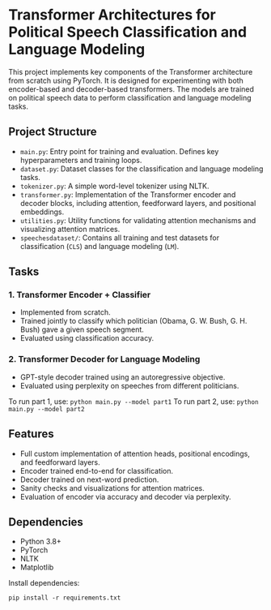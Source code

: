 # Transformer Architectures for Political Speech Classification and Language Modeling

This project implements key components of the Transformer architecture from scratch using PyTorch. It is designed for experimenting with both encoder-based and decoder-based transformers. The models are trained on political speech data to perform classification and language modeling tasks.

## Project Structure

- `main.py`: Entry point for training and evaluation. Defines key hyperparameters and training loops.
- `dataset.py`: Dataset classes for the classification and language modeling tasks.
- `tokenizer.py`: A simple word-level tokenizer using NLTK.
- `transformer.py`: Implementation of the Transformer encoder and decoder blocks, including attention, feedforward layers, and positional embeddings.
- `utilities.py`: Utility functions for validating attention mechanisms and visualizing attention matrices.
- `speechesdataset/`: Contains all training and test datasets for classification (`CLS`) and language modeling (`LM`).

## Tasks

### 1. Transformer Encoder + Classifier
- Implemented from scratch.
- Trained jointly to classify which politician (Obama, G. W. Bush, G. H. Bush) gave a given speech segment.
- Evaluated using classification accuracy.

### 2. Transformer Decoder for Language Modeling
- GPT-style decoder trained using an autoregressive objective.
- Evaluated using perplexity on speeches from different politicians.


To run part 1, use: ```python main.py --model part1```
To run part 2, use: ```python main.py --model part2```

## Features

- Full custom implementation of attention heads, positional encodings, and feedforward layers.
- Encoder trained end-to-end for classification.
- Decoder trained on next-word prediction.
- Sanity checks and visualizations for attention matrices.
- Evaluation of encoder via accuracy and decoder via perplexity.


## Dependencies

- Python 3.8+
- PyTorch
- NLTK
- Matplotlib

Install dependencies:

```pip install -r requirements.txt```
